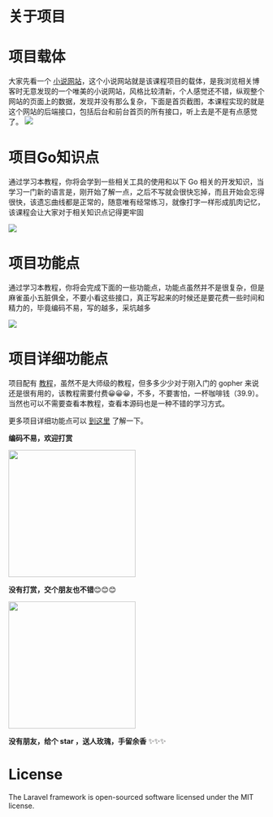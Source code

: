 # 关于项目
# 项目载体
大家先看一个 [小说网站](https://www.leixuesong.cn/)，这个小说网站就是该课程项目的载体，是我浏览相关博客时无意发现的一个唯美的小说网站，风格比较清新，个人感觉还不错，纵观整个网站的页面上的数据，发现并没有那么复杂，下面是首页截图，本课程实现的就是这个网站的后端接口，包括后台和前台首页的所有接口，听上去是不是有点感觉了。
![](https://p.pstatp.com/origin/138ea00005d67bcc46b26)

# 项目Go知识点

通过学习本教程，你将会学到一些相关工具的使用和以下 Go 相关的开发知识，当学习一门新的语言是，刚开始了解一点，之后不写就会很快忘掉，而且开始会忘得很快，该遗忘曲线都是正常的，随意唯有经常练习，就像打字一样形成肌肉记忆，该课程会让大家对于相关知识点记得更牢固

![](https://p.pstatp.com/origin/1377c0002eb14cfa1e383)

# 项目功能点
通过学习本教程，你将会完成下面的一些功能点，功能点虽然并不是很复杂，但是麻雀虽小五脏俱全，不要小看这些接口，真正写起来的时候还是要花费一些时间和精力的，毕竟编码不易，写的越多，采坑越多

![](https://p.pstatp.com/origin/137d50001526892e89a6a)

# 项目详细功能点
项目配有 [教程](https://songyaofeng.com/course/books/18)，虽然不是大师级的教程，但多多少少对于刚入门的 gopher 来说还是很有用的，该教程需要付费😀😀😀，不多，不要害怕，一杯咖啡钱（39.9）。当然也可以不需要查看本教程，查看本源码也是一种不错的学习方式。

更多项目详细功能点可以 [到这里](https://songyaofeng.com/course/books/18) 了解一下。

**编码不易，欢迎打赏**

<img src="https://img.songyaofeng.com/images/uploads/WechatIMG178.jpeg" width="250" />


**没有打赏，交个朋友也不错**😊😊😊

<img src="https://img.songyaofeng.com/images/upload37f888efaab0434e9e89ac473710572a.jpeg" width="250" />


**没有朋友，给个 star ，送人玫瑰，手留余香** ✨✨✨

# License

The Laravel framework is open-sourced software licensed under the MIT license.




